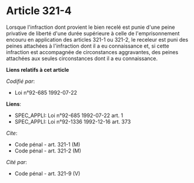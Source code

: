 # Article 321-4

Lorsque l'infraction dont provient le bien recelé est punie d'une peine privative de liberté d'une durée supérieure à celle
de l'emprisonnement encouru en application des articles 321-1 ou 321-2, le receleur est puni des peines attachées à
l'infraction dont il a eu connaissance et, si cette infraction est accompagnée de circonstances aggravantes, des peines
attachées aux seules circonstances dont il a eu connaissance.

**Liens relatifs à cet article**

_Codifié par_:

  - Loi n°92-685 1992-07-22

**Liens**:

  - SPEC_APPLI: Loi n°92-685 1992-07-22 art. 1
  - SPEC_APPLI: Loi n°92-1336 1992-12-16 art. 373

_Cite_:

  - Code pénal - art. 321-1 (M)
  - Code pénal - art. 321-2 (M)

_Cité par_:

  - Code pénal - art. 321-9 (V)
